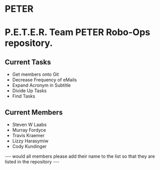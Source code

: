 # PETER
P.E.T.E.R.
Team PETER Robo-Ops repository.
===============================

Current Tasks
-------------
* Get members onto Git
* Decrease Frequency of eMails
* Expand Acronym in Subtitle
* Divide Up Tasks
* Find Tasks

Current Members
---------------
* Steven W Laabs
* Murray Fordyce
* Travis Kraemer
* Lizzy Harasymiw
* Cody Kundinger

--- would all members please add their name to the list so that they are listed in the repository ---
